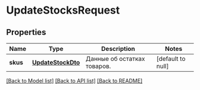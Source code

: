 # UpdateStocksRequest

## Properties
Name | Type | Description | Notes
------------ | ------------- | ------------- | -------------
**skus** | [**UpdateStockDto**](UpdateStockDTO.md) | Данные об остатках товаров.  | [default to null]

[[Back to Model list]](../README.md#documentation-for-models) [[Back to API list]](../README.md#documentation-for-api-endpoints) [[Back to README]](../README.md)


